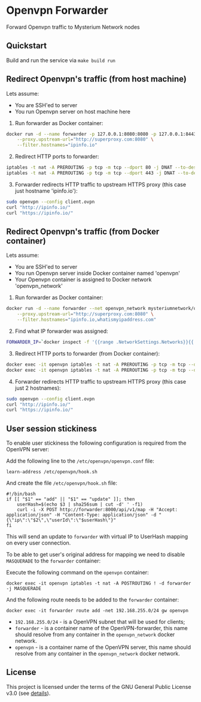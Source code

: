 # Openvpn Forwarder
Forward Openvpn traffic to Mysterium Network nodes



## Quickstart

Build and run the service via `make build run`



## Redirect Openvpn's traffic (from host machine)
Lets assume:
- You are SSH'ed to server
- You run Openvpn server on host machine here

1. Run forwarder as Docker container:
```bash
docker run -d --name forwarder -p 127.0.0.1:8080:8080 -p 127.0.0.1:8443:8443 mysteriumnetwork/openvpn-forwarder \
    --proxy.upstream-url="http://superproxy.com:8080" \
    --filter.hostnames="ipinfo.io"
```

2. Redirect HTTP ports to forwarder:
```bash
iptables -t nat -A PREROUTING -p tcp -m tcp --dport 80 -j DNAT --to-destination 172.18.0.4:8080
iptables -t nat -A PREROUTING -p tcp -m tcp --dport 443 -j DNAT --to-destination 172.18.0.4:8443
```

3. Forwarder redirects HTTP traffic to upstream HTTPS proxy (this case just hostname 'ipinfo.io'):
```bash
sudo openvpn --config client.ovpn
curl "http://ipinfo.io/"
curl "https://ipinfo.io/"
```



## Redirect Openvpn's traffic (from Docker container)
Lets assume:
- You are SSH'ed to server
- You run Openvpn server inside Docker container named 'openvpn'
- Your Openvpn container is assigned to Docker network 'openvpn_network'

1. Run forwarder as Docker container:
```bash
docker run -d --name forwarder --net openvpn_network mysteriumnetwork/openvpn-forwarder \
    --proxy.upstream-url="http://superproxy.com:8080" \
    --filter.hostnames="ipinfo.io,whatismyipaddress.com"
```

2. Find what IP forwarder was assigned:
```bash
FORWARDER_IP=`docker inspect -f '{{range .NetworkSettings.Networks}}{{.IPAddress}}{{end}}' forwarder`
```

3. Redirect HTTP ports to forwarder (from Docker container):
```bash
docker exec -it openvpn iptables -t nat -A PREROUTING -p tcp -m tcp --dport 80 -j DNAT --to-destination $FORWARDER_IP:8080
docker exec -it openvpn iptables -t nat -A PREROUTING -p tcp -m tcp --dport 443 -j DNAT --to-destination $FORWARDER_IP:8443
```

4. Forwarder redirects HTTP traffic to upstream HTTPS proxy (this case just 2 hostnames):
```bash
sudo openvpn --config client.ovpn
curl "http://ipinfo.io/"
curl "https://ipinfo.io/"
```

## User session stickiness

To enable user stickiness the following configuration is required from the OpenVPN server:

Add the following line to the `/etc/openvpn/openvpn.conf` file:

```
learn-address /etc/openvpn/hook.sh
```

And create the file `/etc/openvpn/hook.sh` file:

```
#!/bin/bash
if [[ "$1" == "add" || "$1" == "update" ]]; then
	userHash=$(echo $3 | sha256sum | cut -d' ' -f1)
	curl -i -X POST http://forwarder:8000/api/v1/map -H "Accept: application/json" -H "Content-Type: application/json" -d "{\"ip\":\"$2\",\"userId\":\"$userHash\"}"
fi
```

This will send an update to `forwarder` with virtual IP to UserHash mapping on every user connection.

To be able to get user's original address for mapping we need to disable `MASQUERADE` to the `forwarder` container:

Execute the following command on the `openvpn` container:
```
docker exec -it openvpn iptables -t nat -A POSTROUTING ! -d forwarder -j MASQUERADE
```

And the following route needs to be added to the `forwarder` container:
```
docker exec -it forwarder route add -net 192.168.255.0/24 gw openvpn
```

* `192.168.255.0/24` - is a OpenVPN subnet that will be used for clients;
* `forwarder` - is a container name of the OpenVPN-forwarder, this name should resolve from any container in the `openvpn_network` docker network.
* `openvpn` - is a container name of the OpenVPN server, this name should resolve from any container in the `openvpn_network` docker network.


## License

This project is licensed under the terms of the GNU General Public License v3.0 (see [details](./LICENSE)).

